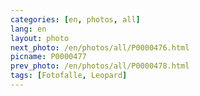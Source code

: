 ```yaml
---
categories: [en, photos, all]
lang: en
layout: photo
next_photo: /en/photos/all/P0000476.html
picname: P0000477
prev_photo: /en/photos/all/P0000478.html
tags: [Fotofalle, Leopard]
---
```

